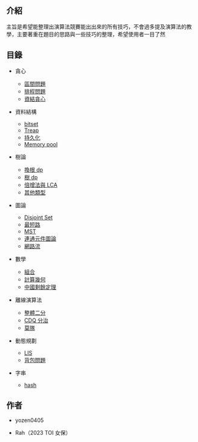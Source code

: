 ## 介紹

主旨是希望能整理出演算法競賽能出出來的所有技巧，不會過多提及演算法的教學，主要著重在題目的思路與一些技巧的整理，希望使用者一目了然

## 目錄

- 貪心
	- <a href="/wiki/basic/greedy/interval" target="_blank">區間問題</a>
	- <a href="/wiki/basic/greedy/scheduling" target="_blank">排程問題</a>
	- <a href="/wiki/basic/greedy/ds" target="_blank">資結貪心</a>

- 資料結構
	- <a href="/wiki/ds/bitset" target="_blank">bitset</a> 
	- <a href="/wiki/ds/treap" target="_blank">Treap</a>
	- <a href="/wiki/ds/persistent" target="_blank">持久化</a>
	- <a href="/wiki/ds/memory_pool" target="_blank">Memory pool</a>

- 樹論

  - <a href="/wiki/graph/solving_for_all_roots" target="_blank">換根 dp</a>
  - <a href="/wiki/graph/tree_dp" target="_blank">樹 dp</a>
  - <a href="/wiki/graph/lca" target="_blank">倍增法與 LCA</a>
  - <a href="/wiki/graph/other_problem" target="_blank">其他類型</a>

- 圖論
	- <a href="/wiki/graph/dsu" target="_blank">Disjoint Set</a>
	- <a href="/wiki/graph/sp" target="_blank">最短路</a>
	- <a href="/wiki/graph/mst" target="_blank">MST</a>
	- <a href="/wiki/graph/connected_component/" target="_blank">連通元件圖論</a>
	- <a href="/wiki/graph/flow/" target="_blank">網路流</a>

- 數學
	- <a href="/wiki/math/comb" target="_blank">組合</a>
	- <a href="/wiki/math/geometry" target="_blank">計算幾何</a>
	- <a href="/wiki/math/crt" target="_blank">中國剩餘定理</a>

- 離線演算法
	- <a href="/wiki/offline/parallel-binsearch" target="_blank">整體二分</a>
	- <a href="/wiki/offline/cdq" target="_blank">CDQ 分治</a>
	- <a href="/wiki/offline/mo-algo" target="_blank">莫隊</a>

- 動態規劃
	- <a href="/wiki/dp/lis" target="_blank">LIS</a>
	- <a href="/wiki/dp/knapsack" target="_blank">背包問題</a>
	
- 字串
	- <a href="/wiki/string/hashing" target="_blank">hash</a>


## 作者

- yozen0405

- Rah（2023 TOI 女保）

